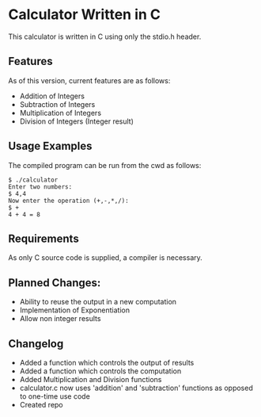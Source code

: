 # Calculator Written in C 

This calculator is written in C using only the stdio.h header.

## Features

As of this version, current features are as follows:

- Addition of Integers
- Subtraction of Integers
- Multiplication of Integers
- Division of Integers (Integer result)


## Usage Examples

The compiled program can be run from the cwd as follows:

```
$ ./calculator 
Enter two numbers:
$ 4,4
Now enter the operation (+,-,*,/): 
$ +
4 + 4 = 8
```



## Requirements

As only C source code is supplied, a compiler is necessary.

## Planned Changes:
- Ability to reuse the output in a new computation
- Implementation of Exponentiation
- Allow non integer results

## Changelog
- Added a function which controls the output of results
- Added a function which controls the computation
- Added Multiplication and Division functions
- calculator.c now uses 'addition' and 'subtraction' functions as opposed to one-time use code
- Created repo




